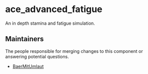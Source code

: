 ace_advanced_fatigue
==========

An in depth stamina and fatigue simulation.

## Maintainers

The people responsible for merging changes to this component or answering potential questions.

- [BaerMitUmlaut](https://github.com/BaerMitUmlaut)

